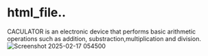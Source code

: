 # html_file..
CACULATOR is an electronic device that performs basic arithmetic operations such as addition, substraction,multiplication and division.
![Screenshot 2025-02-17 054500](https://github.com/user-attachments/assets/1dbe86d1-0b1a-41ff-9782-42fa7a356a74)
